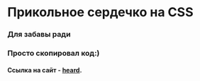 # Прикольное сердечко на CSS
### Для забавы ради
### Просто скопировал код:)

#### Сcылка на сайт - [heard](https://olirun.github.io/7-Project__Heart/).
